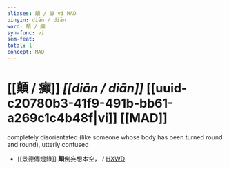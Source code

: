 ```yaml
---
aliases: 顛 / 癲 vi MAD
pinyin: diān / diān
word: 顛 / 癲
syn-func: vi
sem-feat: 
total: 1
concept: MAD 
---
```

# [[顛 / 癲]] *[[diān / diān]]*  [[uuid-c20780b3-41f9-491b-bb61-a269c1c4b48f|vi]] [[MAD]]
completely disorientated (like someone whose body has been turned round and round), utterly confused
 - [[景德傳燈錄]] **顛**倒妄想本空， / [HXWD](https://hxwd.org/textview.html?location=KR6q0003_T_029-0451a.73)